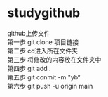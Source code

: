 # studygithub
github上传文件
<br>
第一步 git clone 项目链接
<br>
第二步 cd进入所在文件夹
<br>
第三步 将修改的内容放在文件夹中
<br>
第四步 git add .
<br>
第五步 git conmit -m "yb“
<br>
第六步 git push -u origin main
